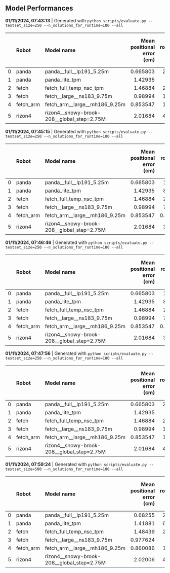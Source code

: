 ## Model Performances



**01/11/2024, 07:43:13** | Generated with `python scripts/evaluate.py --testset_size=250 --n_solutions_for_runtime=100 --all`

|    | Robot     | Model name                                 |   Mean positional error (cm) |   Mean rotational error (deg) |   Joint limits exceeded % |   Self-colliding % |   Mean runtime for 100 solutions (ms) |   Number of coupling layers |
|---:|:----------|:-------------------------------------------|-----------------------------:|------------------------------:|--------------------------:|-------------------:|--------------------------------------:|----------------------------:|
|  0 | panda     | panda__full__lp191_5.25m                   |                     0.665803 |                       2.02923 |                         0 |              1.536 |                              10.5915  |                          12 |
|  1 | panda     | panda_lite_tpm                             |                     1.42935  |                       6.4271  |                         0 |              3.192 |                               5.36361 |                           6 |
|  2 | fetch     | fetch_full_temp_nsc_tpm                    |                     1.46884  |                       2.67093 |                         0 |              2.048 |                               9.74665 |                          12 |
|  3 | fetch     | fetch__large__ns183_9.75m                  |                     0.98994  |                       1.73842 |                         0 |              1.72  |                              13.0442  |                          16 |
|  4 | fetch_arm | fetch_arm__large__mh186_9.25m              |                     0.853547 |                       1.82127 |                         0 |              1.528 |                              12.6399  |                          16 |
|  5 | rizon4    | rizon4__snowy-brook-208__global_step=2.75M |                     2.01684  |                       4.77571 |                         0 |              0.976 |                               9.71355 |                          12 |

**01/11/2024, 07:45:15** | Generated with `python scripts/evaluate.py --testset_size=250 --n_solutions_for_runtime=100 --all`

|    | Robot     | Model name                                 |   Mean positional error (cm) |   Mean rotational error (deg) |   Joint limits exceeded % |   Self-colliding % |   Mean runtime for 100 solutions (ms) |   Number of coupling layers |
|---:|:----------|:-------------------------------------------|-----------------------------:|------------------------------:|--------------------------:|-------------------:|--------------------------------------:|----------------------------:|
|  0 | panda     | panda__full__lp191_5.25m                   |                     0.665803 |                     11.5626   |                         0 |              1.536 |                              10.137   |                          12 |
|  1 | panda     | panda_lite_tpm                             |                     1.42935  |                      8.73578  |                         0 |              3.192 |                               5.47514 |                           6 |
|  2 | fetch     | fetch_full_temp_nsc_tpm                    |                     1.46884  |                      2.16771  |                         0 |              2.048 |                              10.1961  |                          12 |
|  3 | fetch     | fetch__large__ns183_9.75m                  |                     0.98994  |                      7.89807  |                         0 |              1.72  |                              13.4672  |                          16 |
|  4 | fetch_arm | fetch_arm__large__mh186_9.25m              |                     0.853547 |                      0.795852 |                         0 |              1.528 |                              13.4083  |                          16 |
|  5 | rizon4    | rizon4__snowy-brook-208__global_step=2.75M |                     2.01684  |                      3.68022  |                         0 |              0.976 |                              10.0469  |                          12 |

**01/11/2024, 07:46:46** | Generated with `python scripts/evaluate.py --testset_size=250 --n_solutions_for_runtime=100 --all`

|    | Robot     | Model name                                 |   Mean positional error (cm) |   Mean rotational error (deg) |   Joint limits exceeded % |   Self-colliding % |   Mean runtime for 100 solutions (ms) |   Number of coupling layers |
|---:|:----------|:-------------------------------------------|-----------------------------:|------------------------------:|--------------------------:|-------------------:|--------------------------------------:|----------------------------:|
|  0 | panda     | panda__full__lp191_5.25m                   |                     0.665803 |                     11.5626   |                         0 |              1.536 |                              10.1632  |                          12 |
|  1 | panda     | panda_lite_tpm                             |                     1.42935  |                      8.73578  |                         0 |              3.192 |                               5.32579 |                           6 |
|  2 | fetch     | fetch_full_temp_nsc_tpm                    |                     1.46884  |                      2.16771  |                         0 |              2.048 |                              10.2276  |                          12 |
|  3 | fetch     | fetch__large__ns183_9.75m                  |                     0.98994  |                      7.89807  |                         0 |              1.72  |                              13.3203  |                          16 |
|  4 | fetch_arm | fetch_arm__large__mh186_9.25m              |                     0.853547 |                      0.795852 |                         0 |              1.528 |                              13.2277  |                          16 |
|  5 | rizon4    | rizon4__snowy-brook-208__global_step=2.75M |                     2.01684  |                      3.68022  |                         0 |              0.976 |                              10.0656  |                          12 |

**01/11/2024, 07:47:56** | Generated with `python scripts/evaluate.py --testset_size=250 --n_solutions_for_runtime=100 --all`

|    | Robot     | Model name                                 |   Mean positional error (cm) |   Mean rotational error (deg) |   Joint limits exceeded % |   Self-colliding % |   Mean runtime for 100 solutions (ms) |   Number of coupling layers |
|---:|:----------|:-------------------------------------------|-----------------------------:|------------------------------:|--------------------------:|-------------------:|--------------------------------------:|----------------------------:|
|  0 | panda     | panda__full__lp191_5.25m                   |                     0.665803 |                       2.02923 |                         0 |              1.536 |                              10.7388  |                          12 |
|  1 | panda     | panda_lite_tpm                             |                     1.42935  |                       6.4271  |                         0 |              3.192 |                               5.22847 |                           6 |
|  2 | fetch     | fetch_full_temp_nsc_tpm                    |                     1.46884  |                       2.67093 |                         0 |              2.048 |                              10.1667  |                          12 |
|  3 | fetch     | fetch__large__ns183_9.75m                  |                     0.98994  |                       1.73842 |                         0 |              1.72  |                              13.2497  |                          16 |
|  4 | fetch_arm | fetch_arm__large__mh186_9.25m              |                     0.853547 |                       1.82127 |                         0 |              1.528 |                              13.224   |                          16 |
|  5 | rizon4    | rizon4__snowy-brook-208__global_step=2.75M |                     2.01684  |                       4.77571 |                         0 |              0.976 |                               9.89065 |                          12 |

**01/11/2024, 07:59:24** | Generated with `python scripts/evaluate.py --testset_size=500 --n_solutions_for_runtime=100 --all`

|    | Robot     | Model name                                 |   Mean positional error (cm) |   Mean rotational error (deg) |   Joint limits exceeded % |   Self-colliding % |   Mean runtime for 100 solutions (ms) |   Number of coupling layers |
|---:|:----------|:-------------------------------------------|-----------------------------:|------------------------------:|--------------------------:|-------------------:|--------------------------------------:|----------------------------:|
|  0 | panda     | panda__full__lp191_5.25m                   |                     0.68255  |                       2.28165 |                         0 |              1.584 |                              10.0496  |                          12 |
|  1 | panda     | panda_lite_tpm                             |                     1.41881  |                       6.32345 |                         0 |              2.744 |                               5.45092 |                           6 |
|  2 | fetch     | fetch_full_temp_nsc_tpm                    |                     1.48439  |                       2.57337 |                         0 |              3.004 |                              12.3224  |                          12 |
|  3 | fetch     | fetch__large__ns183_9.75m                  |                     0.977624 |                       1.7899  |                         0 |              2.112 |                              13.475   |                          16 |
|  4 | fetch_arm | fetch_arm__large__mh186_9.25m              |                     0.860086 |                       1.86085 |                         0 |              1.66  |                              15.4206  |                          16 |
|  5 | rizon4    | rizon4__snowy-brook-208__global_step=2.75M |                     2.02006  |                       4.98125 |                         0 |              1.068 |                              11.0826  |                          12 |